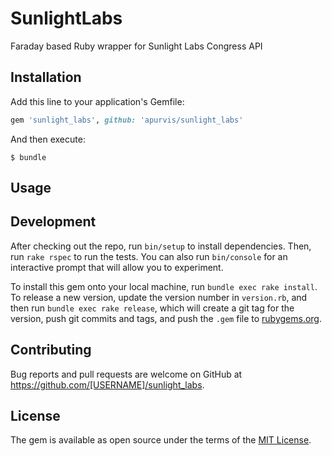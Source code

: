 # SunlightLabs

Faraday based Ruby wrapper for Sunlight Labs Congress API

## Installation

Add this line to your application's Gemfile:

```ruby
gem 'sunlight_labs', github: 'apurvis/sunlight_labs'
```

And then execute:

    $ bundle

## Usage


## Development

After checking out the repo, run `bin/setup` to install dependencies. Then, run `rake rspec` to run the tests. You can also run `bin/console` for an interactive prompt that will allow you to experiment.

To install this gem onto your local machine, run `bundle exec rake install`. To release a new version, update the version number in `version.rb`, and then run `bundle exec rake release`, which will create a git tag for the version, push git commits and tags, and push the `.gem` file to [rubygems.org](https://rubygems.org).

## Contributing

Bug reports and pull requests are welcome on GitHub at https://github.com/[USERNAME]/sunlight_labs.


## License

The gem is available as open source under the terms of the [MIT License](http://opensource.org/licenses/MIT).

